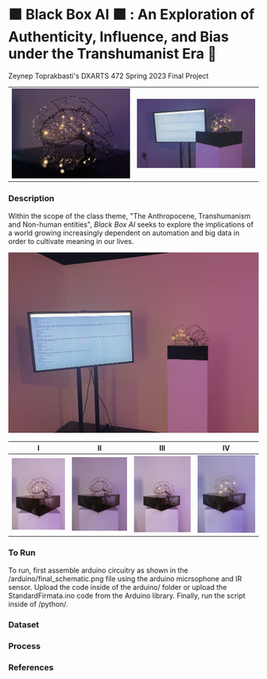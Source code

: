 # ⬛️ Black Box AI ⬛️ : An Exploration of Authenticity, Influence, and Bias under the Transhumanist Era 🧠
Zeynep Toprakbasti's DXARTS 472 Spring 2023 Final Project

|                          |                          |
:-------------------------:|:-------------------------:
|![](/images/desc.png)     |  ![](/images/setup.png) | 

### Description
Within the scope of the class theme, "The Anthropocene, Transhumanism and Non-human entities", <em> Black Box AI </em> seeks to explore the implications of a world growing increasingly dependent on automation and big data in order to cultivate meaning in our lives. 

<img src="/images/setup1.png" width="600">

|I                           |  II                          | III                        | IV             |
:-------------------------:|:-------------------------:|:-------------------------:|:-------------------------:
|![](/images/left.png)  |  ![](/images/stem.png) |  ![](/images/amy.png)     |  ![](/images/right.png) |



### To Run
To run, first assemble arduino circuitry as shown in the /arduino/final_schematic.png file using the arduino micrsophone and IR sensor. Upload the code inside of the arduino/ folder or upload the StandardFirmata.ino code from the Arduino library. Finally, run the script inside of /python/.
### Dataset
### Process
### References

